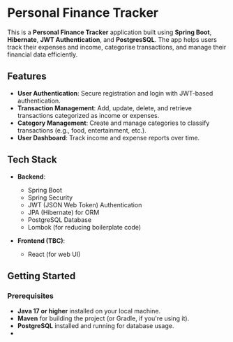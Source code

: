 # Personal Finance Tracker

This is a **Personal Finance Tracker** application built using **Spring Boot**, **Hibernate**, **JWT Authentication**, and **PostgresSQL**. The app helps users track their expenses and income, categorise transactions, and manage their financial data efficiently. 

## Features

- **User Authentication**: Secure registration and login with JWT-based authentication.
- **Transaction Management**: Add, update, delete, and retrieve transactions categorized as income or expenses.
- **Category Management**: Create and manage categories to classify transactions (e.g., food, entertainment, etc.).
- **User Dashboard**: Track income and expense reports over time.

## Tech Stack

- **Backend**: 
  - Spring Boot
  - Spring Security
  - JWT (JSON Web Token) Authentication
  - JPA (Hibernate) for ORM
  - PostgreSQL Database
  - Lombok (for reducing boilerplate code)

- **Frontend (TBC)**:
  - React (for web UI)

## Getting Started

### Prerequisites

- **Java 17 or higher** installed on your local machine.
- **Maven** for building the project (or Gradle, if you're using it).
- **PostgreSQL** installed and running for database usage.
- 

